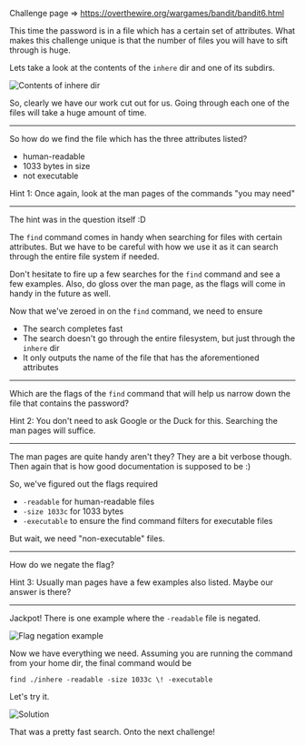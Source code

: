 Challenge page => https://overthewire.org/wargames/bandit/bandit6.html

This time the password is in a file which has a certain set of attributes. What makes this challenge unique is that the number of files you will have to sift through is huge.

Lets take a look at the contents of the `inhere` dir and one of its subdirs.


![Contents of inhere dir](https://dev-to-uploads.s3.amazonaws.com/i/uc0dlenhsis3pdxsbfka.png)

So, clearly we have our work cut out for us. Going through each one of the files will take a huge amount of time.

___

So how do we find the file which has the three attributes listed?

- human-readable
- 1033 bytes in size
- not executable

Hint 1: Once again, look at the man pages of the commands "you may need"
___


The hint was in the question itself :D

The `find` command comes in handy when searching for files with certain attributes. But we have to be careful with how we use it as it can search through the entire file system if needed.

Don't hesitate to fire up a few searches for the `find` command and see a few examples. Also, do gloss over the man page, as the flags will come in handy in the future as well.

Now that we've zeroed in on the `find` command, we need to ensure

- The search completes fast
- The search doesn't go through the entire filesystem, but just through the `inhere` dir
- It only outputs the name of the file that has the aforementioned attributes


___

Which are the flags of the `find` command that will help us narrow down the file that contains the password?

Hint 2: You don't need to ask Google or the Duck for this. Searching the man pages will suffice.
___


The man pages are quite handy aren't they? They are a bit verbose though. Then again that is how good documentation is supposed to be :)

So, we've figured out the flags required

- `-readable` for human-readable files
- `-size 1033c` for 1033 bytes
- `-executable` to ensure the find command filters for executable files

But wait, we need "non-executable" files. 

___
How do we negate the flag?

Hint 3: Usually man pages have a few examples also listed. Maybe our answer is there?
___

Jackpot! There is one example where the `-readable` file is negated.

![Flag negation example](https://dev-to-uploads.s3.amazonaws.com/i/k5775z2lv3ibhtjzv5f1.png)

Now we have everything we need. Assuming you are running the command from your home dir, the final command would be

`find ./inhere -readable -size 1033c \! -executable`

Let's try it.

![Solution](https://dev-to-uploads.s3.amazonaws.com/i/xefinz7nigmniwwszcex.png)

That was a pretty fast search. Onto the next challenge!